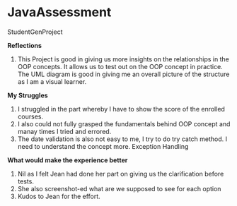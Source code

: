 # JavaAssessment
StudentGenProject

**Reflections**
1. This Project is good in giving us more insights on the relationships in the OOP concepts. It allows us to test out on the OOP concept in practice. The UML diagram is good in giving me an overall picture of the structure as I am a visual learner.

**My Struggles**
1. I struggled in the part whereby I have to show the score of the enrolled courses.
2. I also could not fully grasped the fundamentals behind OOP concept and manay times I tried and errored.
3. The date validation is also not easy to me, I try to do try catch method. I need to understand the concept more. Exception Handling

**What would make the experience better**
1. Nil as I felt Jean had done her part on giving us the clarification before tests.
2. She also screenshot-ed what are we supposed to see for each option
3. Kudos to Jean for the effort.

